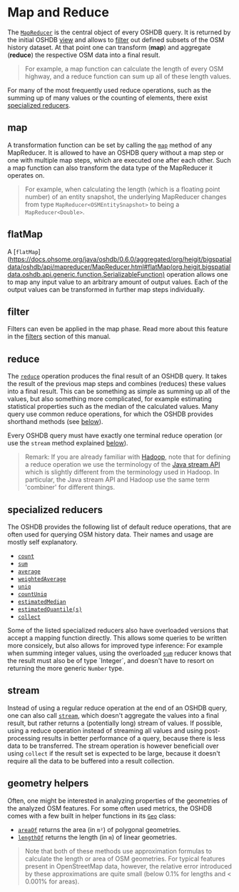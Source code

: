 Map and Reduce
==============

The [`MapReducer`](https://docs.ohsome.org/java/oshdb/0.6.0/aggregated/org/heigit/bigspatialdata/oshdb/api/mapreducer/MapReducer.html) is the central object of every OSHDB query. It is returned by the initial OSHDB [view](views.md) and allows to [filter](filters.md) out defined subsets of the OSM history dataset. At that point one can transform (**map**) and aggregate (**reduce**) the respective OSM data into a final result.

> For example, a map function can calculate the length of every OSM highway, and a reduce function can sum up all of these length values.

For many of the most frequently used reduce operations, such as the summing up of many values or the counting of elements, there exist [specialized reducers](#specialized-reducers).

map
---

A transformation function can be set by calling the [`map`](https://docs.ohsome.org/java/oshdb/0.6.0/aggregated/org/heigit/bigspatialdata/oshdb/api/mapreducer/MapReducer.html#map(org.heigit.bigspatialdata.oshdb.api.generic.function.SerializableFunction)) method of any MapReducer. It is allowed to have an OSHDB query without a map step or one with multiple map steps, which are executed one after each other. Such a map function can also transform the data type of the MapReducer it operates on.

> For example, when calculating the length (which is a floating point number) of an entity snapshot, the underlying MapReducer changes from type `MapReducer<OSMEntitySnapshot>` to being a `MapReducer<Double>`.

flatMap
-------

A [`flatMap`](https://docs.ohsome.org/java/oshdb/0.6.0/aggregated/org/heigit/bigspatialdata/oshdb/api/mapreducer/MapReducer.html#flatMap(org.heigit.bigspatialdata.oshdb.api.generic.function.SerializableFunction) operation allows one to map any input value to an arbitrary amount of output values. Each of the output values can be transformed in further map steps individually.

filter
------

Filters can even be applied in the map phase. Read more about this feature in the [filters](filters.md#lambda-filters) section of this manual.

reduce
------

The [`reduce`](https://docs.ohsome.org/java/oshdb/0.6.0/aggregated/org/heigit/bigspatialdata/oshdb/api/mapreducer/MapReducer.html#reduce(org.heigit.bigspatialdata.oshdb.api.generic.function.SerializableSupplier,org.heigit.bigspatialdata.oshdb.api.generic.function.SerializableBiFunction,org.heigit.bigspatialdata.oshdb.api.generic.function.SerializableBinaryOperator)) operation produces the final result of an OSHDB query. It takes the result of the previous map steps and combines (reduces) these values into a final result. This can be something as simple as summing up all of the values, but also something more complicated, for example estimating statistical properties such as the median of the calculated values. Many query use common reduce operations, for which the OSHDB provides shorthand methods (see [below](#specialized-reducers)).

Every OSHDB query must have exactly one terminal reduce operation (or use the `stream` method explained [below](#stream)).

> Remark: If you are already familiar with [Hadoop](https://en.wikipedia.org/wiki/Apache_Hadoop), note that for defining a reduce operation we use the terminology of the [Java stream API](https://docs.oracle.com/en/java/javase/11/docs/api/java.base/java/util/stream/package-summary.html) which is slightly different from the terminology used in Hadoop. In particular, the Java stream API and Hadoop use the same term 'combiner' for different things.

specialized reducers
--------------------

The OSHDB provides the following list of default reduce operations, that are often used for querying OSM history data. Their names and usage are mostly self explanatory. 

* [`count`](https://docs.ohsome.org/java/oshdb/0.6.0/aggregated/org/heigit/bigspatialdata/oshdb/api/mapreducer/MapReducer.html#count())
* [`sum`](https://docs.ohsome.org/java/oshdb/0.6.0/aggregated/org/heigit/bigspatialdata/oshdb/api/mapreducer/MapReducer.html#sum())
* [`average`](https://docs.ohsome.org/java/oshdb/0.6.0/aggregated/org/heigit/bigspatialdata/oshdb/api/mapreducer/MapReducer.html#average())
* [`weightedAverage`](https://docs.ohsome.org/java/oshdb/0.6.0/aggregated/org/heigit/bigspatialdata/oshdb/api/mapreducer/MapReducer.html#weightedAverage(org.heigit.bigspatialdata.oshdb.api.generic.function.SerializableFunction))
* [`uniq`](https://docs.ohsome.org/java/oshdb/0.6.0/aggregated/org/heigit/bigspatialdata/oshdb/api/mapreducer/MapReducer.html#uniq())
* [`countUniq`](https://docs.ohsome.org/java/oshdb/0.6.0/aggregated/org/heigit/bigspatialdata/oshdb/api/mapreducer/MapReducer.html#countUniq())
* [`estimatedMedian`](https://docs.ohsome.org/java/oshdb/0.6.0/aggregated/org/heigit/bigspatialdata/oshdb/api/mapreducer/MapReducer.html#estimatedMedian())
* [`estimatedQuantile(s)`](https://docs.ohsome.org/java/oshdb/0.6.0/aggregated/org/heigit/bigspatialdata/oshdb/api/mapreducer/MapReducer.html#estimatedQuantiles())
* [`collect`](https://docs.ohsome.org/java/oshdb/0.6.0/aggregated/org/heigit/bigspatialdata/oshdb/api/mapreducer/MapReducer.html#collect())

Some of the listed specialized reducers also have overloaded versions that accept a mapping function directly. This allows some queries to be written more consicely, but also allows for improved type inference: For example when summing integer values, using the overloaded [`sum`](https://docs.ohsome.org/java/oshdb/0.6.0/aggregated/org/heigit/bigspatialdata/oshdb/api/mapreducer/MapReducer.html#sum(org.heigit.bigspatialdata.oshdb.api.generic.function.SerializableFunction)) reducer knows that the result must also be of type `Integer`, and doesn't have to resort on returning the more generic `Number` type.

stream
------

Instead of using a regular reduce operation at the end of an OSHDB query, one can also call [`stream`](https://docs.ohsome.org/java/oshdb/0.6.0/aggregated/org/heigit/bigspatialdata/oshdb/api/mapreducer/MapReducer.html#stream()), which doesn't aggregate the values into a final result, but rather returns a (potentially long) stream of values. If possible, using a reduce operation instead of streaming all values and using post-processing results in better performance of a query, because there is less data to be transferred. The stream operation is however beneficiall over using `collect` if the result set is expected to be large, because it doesn't require all the data to be buffered into a result collection.

geometry helpers
----------------

Often, one might be interested in analyzing properties of the geometries of the analyzed OSM features. For some often used metrics, the OSHDB comes with a few built in helper functions in its [`Geo`](https://docs.ohsome.org/java/oshdb/0.6.0/aggregated/org/heigit/bigspatialdata/oshdb/util/geometry/Geo.html) class:

* [`areaOf`](https://docs.ohsome.org/java/oshdb/0.6.0/aggregated/org/heigit/bigspatialdata/oshdb/util/geometry/Geo.html#areaOf(org.locationtech.jts.geom.Geometry)) returns the area (in `m²`) of polygonal geometries.
* [`lengthOf`](https://docs.ohsome.org/java/oshdb/0.6.0/aggregated/org/heigit/bigspatialdata/oshdb/util/geometry/Geo.html#lengthOf(org.locationtech.jts.geom.Geometry)) returns the length (in `m`) of linear geometries.

> Note that both of these methods use approximation formulas to calculate the length or area of OSM geometries. For typical features present in OpenStreetMap data, however, the relative error introduced by these approximations are quite small (below 0.1% for lengths and < 0.001% for areas).

